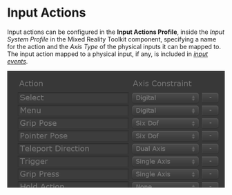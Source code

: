 # Input Actions

Input actions can be configured in the **Input Actions Profile**, inside the *Input System Profile* in the Mixed Reality Toolkit component, specifying a name for the action and the *Axis Type* of the physical inputs it can be mapped to. The input action mapped to a physical input, if any, is included in [*input events*](InputEvents.md).

<img src="../../External/ReadMeImages/Input/InputActions.png" style="max-width:100%;">